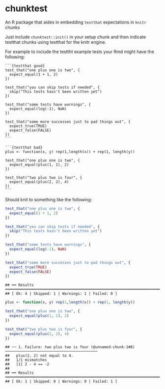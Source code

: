 # chunktest

An R package that aides in embedding `testthat` expectations in `knitr` chunks

Just include `chunktest::init()` in your setup chunk and then indicate testthat chunks using testthat for the knitr engine.

For example to include the testtht example tests your Rmd might have the following:

````
```{testthat good}
test_that("one plus one is two", {
  expect_equal(1 + 1, 2)
})

test_that("you can skip tests if needed", {
  skip("This tests hasn't been written yet")
})

test_that("some tests have warnings", {
  expect_equal(log(-1), NaN)
})

test_that("some more successes just to pad things out", {
  expect_true(TRUE)
  expect_false(FALSE)
})
```

```{testthat bad}
plus <- function(x, y) rep(1,length(x)) + rep(1, length(y))

test_that("one plus one is two", {
  expect_equal(plus(1, 1), 2)
})

test_that("two plus two is four", {
  expect_equal(plus(2, 2), 4)
})
```
````

Should knit to something like the following:
``` r
test_that("one plus one is two", {
  expect_equal(1 + 1, 2)
})

test_that("you can skip tests if needed", {
  skip("This tests hasn't been written yet")
})

test_that("some tests have warnings", {
  expect_equal(log(-1), NaN)
})

test_that("some more successes just to pad things out", {
  expect_true(TRUE)
  expect_false(FALSE)
})
```

    ## ══ Results ═════════════════════════════════════════════════════════════════════════════════════════
    ## [ Ok: 4 | Skipped: 1 | Warnings: 1 | Failed: 0 ]

``` r
plus <- function(x, y) rep(1,length(x)) + rep(1, length(y))

test_that("one plus one is two", {
  expect_equal(plus(1, 1), 2)
})

test_that("two plus two is four", {
  expect_equal(plus(2, 2), 4)
})
```

    ## ── 1. Failure: two plus two is four (@unnamed-chunk-1#8)  ──────────────────────────────────────────
    ##   plus(2, 2) not equal to 4.
    ##   1/1 mismatches
    ##   [1] 2 - 4 == -2
    ## 
    ## ══ Results ═════════════════════════════════════════════════════════════════════════════════════════
    ## [ Ok: 1 | Skipped: 0 | Warnings: 0 | Failed: 1 ]


